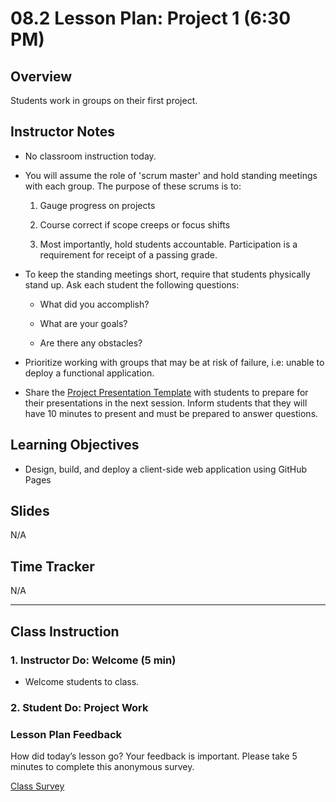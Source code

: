 # 08.2 Lesson Plan: Project 1 (6:30 PM)

## Overview

Students work in groups on their first project.

## Instructor Notes

* No classroom instruction today. 

* You will assume the role of 'scrum master' and hold standing meetings with each group. The purpose of these scrums is to: 

    1. Gauge progress on projects
    
    2. Course correct if scope creeps or focus shifts
    
    3. Most importantly, hold students accountable. Participation is a requirement for receipt of a passing grade. 
    
* To keep the standing meetings short, require that students physically stand up. Ask each student the following questions: 

    * What did you accomplish? 

    * What are your goals? 

    * Are there any obstacles? 

* Prioritize working with groups that may be at risk of failure, i.e: unable to deploy a functional application. 

* Share the [Project Presentation Template](https://docs.google.com/presentation/d/1_u8TKy5zW5UlrVQVnyDEZ0unGI2tjQPDEpA0FNuBKAw/edit?usp=sharing) with students to prepare for their presentations in the next session. Inform students that they will have 10 minutes to present and must be prepared to answer questions.


## Learning Objectives

* Design, build, and deploy a client-side web application using GitHub Pages


## Slides

N/A


## Time Tracker

N/A


---

## Class Instruction

### 1. Instructor Do: Welcome (5 min)

* Welcome students to class. 
  

### 2. Student Do: Project Work


### Lesson Plan Feedback

How did today’s lesson go? Your feedback is important. Please take 5 minutes to complete this anonymous survey.

[Class Survey](https://forms.gle/nYLbt6NZUNJMJ1h38)